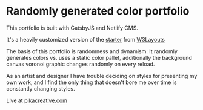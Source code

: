 # Randomly generated color portfolio
This portfolio is built with GatsbyJS and Netlify CMS.

It's a heavily customized version of the  [starter](https://delog-w3layouts.netlify.com/) from [W3Layouts](https://w3layouts.com)

The basis of this portfolio is randomness and dynamism: It randomly generates colors vs. uses a static color pallet, additionally the background canvas voronoi graphic changes randomly on every reload.

As an artist and designer I have trouble deciding on styles for presenting my own work, and I find the only thing that doesn't bore me over time is constantly changing styles.

Live at [pikacreative.com](https://pikacreative.com/)
